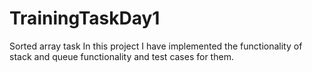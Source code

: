 # TrainingTaskDay1
Sorted array task
In this project I have implemented the functionality of stack and queue functionality and test cases for them.

